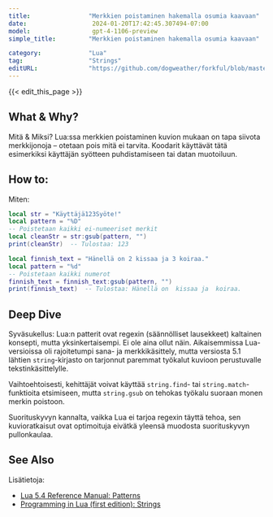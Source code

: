 ```yaml
---
title:                "Merkkien poistaminen hakemalla osumia kaavaan"
date:                  2024-01-20T17:42:45.307494-07:00
model:                 gpt-4-1106-preview
simple_title:         "Merkkien poistaminen hakemalla osumia kaavaan"

category:             "Lua"
tag:                  "Strings"
editURL:              "https://github.com/dogweather/forkful/blob/master/content/fi/lua/deleting-characters-matching-a-pattern.md"
---
```


{{< edit_this_page >}}

## What & Why?
Mitä & Miksi?
Lua:ssa merkkien poistaminen kuvion mukaan on tapa siivota merkkijonoja – otetaan pois mitä ei tarvita. Koodarit käyttävät tätä esimerkiksi käyttäjän syötteen puhdistamiseen tai datan muotoiluun.

## How to:
Miten:
```Lua
local str = "Käyttäjä123Syöte!"
local pattern = "%D"
-- Poistetaan kaikki ei-numeeriset merkit
local cleanStr = str:gsub(pattern, "")
print(cleanStr)  -- Tulostaa: 123
```
```Lua
local finnish_text = "Hänellä on 2 kissaa ja 3 koiraa."
local pattern = "%d"
-- Poistetaan kaikki numerot
finnish_text = finnish_text:gsub(pattern, "")
print(finnish_text)  -- Tulostaa: Hänellä on  kissaa ja  koiraa.
```

## Deep Dive
Syväsukellus:
Lua:n patterit ovat regexin (säännölliset lausekkeet) kaltainen konsepti, mutta yksinkertaisempi. Ei ole aina ollut näin. Aikaisemmissa Lua-versioissa oli rajoitetumpi sana- ja merkkikäsittely, mutta versiosta 5.1 lähtien `string`-kirjasto on tarjonnut paremmat työkalut kuvioon perustuvalle tekstinkäsittelylle.

Vaihtoehtoisesti, kehittäjät voivat käyttää `string.find`- tai `string.match`-funktioita etsimiseen, mutta `string.gsub` on tehokas työkalu suoraan monen merkin poistoon.

Suorituskyvyn kannalta, vaikka Lua ei tarjoa regexin täyttä tehoa, sen kuvioratkaisut ovat optimoituja eivätkä yleensä muodosta suorituskyvyn pullonkaulaa.

## See Also
Lisätietoja:
- [Lua 5.4 Reference Manual: Patterns](https://www.lua.org/manual/5.4/manual.html#6.4.1)
- [Programming in Lua (first edition): Strings](https://www.lua.org/pil/20.2.html)
